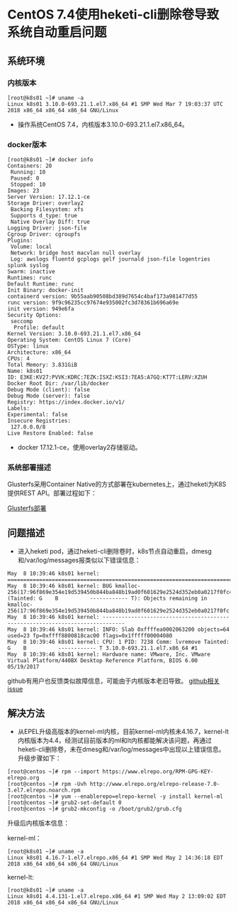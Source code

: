 # CentOS 7.4使用heketi-cli删除卷导致系统自动重启问题

## 系统环境

### 内核版本

```text
[root@k8s01 ~]# uname -a
Linux k8s01 3.10.0-693.21.1.el7.x86_64 #1 SMP Wed Mar 7 19:03:37 UTC 2018 x86_64 x86_64 x86_64 GNU/Linux
```

* 操作系统CentOS 7.4，内核版本3.10.0-693.21.1.el7.x86_64。

### docker版本

```text
[root@k8s01 ~]# docker info
Containers: 20
 Running: 10
 Paused: 0
 Stopped: 10
Images: 23
Server Version: 17.12.1-ce
Storage Driver: overlay2
 Backing Filesystem: xfs
 Supports d_type: true
 Native Overlay Diff: true
Logging Driver: json-file
Cgroup Driver: cgroupfs
Plugins:
 Volume: local
 Network: bridge host macvlan null overlay
 Log: awslogs fluentd gcplogs gelf journald json-file logentries splunk syslog
Swarm: inactive
Runtimes: runc
Default Runtime: runc
Init Binary: docker-init
containerd version: 9b55aab90508bd389d7654c4baf173a981477d55
runc version: 9f9c96235cc97674e935002fc3d78361b696a69e
init version: 949e6fa
Security Options:
 seccomp
  Profile: default
Kernel Version: 3.10.0-693.21.1.el7.x86_64
Operating System: CentOS Linux 7 (Core)
OSType: linux
Architecture: x86_64
CPUs: 4
Total Memory: 3.831GiB
Name: k8s01
ID: E3KE:KV27:PVVK:KDRC:7EZK:ISXZ:KSI3:7EA5:A7GQ:KT7T:LERV:XZUH
Docker Root Dir: /var/lib/docker
Debug Mode (client): false
Debug Mode (server): false
Registry: https://index.docker.io/v1/
Labels:
Experimental: false
Insecure Registries:
 127.0.0.0/8
Live Restore Enabled: false

```

* docker 17.12.1-ce，使用overlay2存储驱动。

### 系统部署描述

Glusterfs采用Container Native的方式部署在kubernetes上，通过heketi为K8S提供REST API。部署过程如下：

[Glusterfs部署](https://github.com/iiitux/Kubernetes-1.9.4-Binary-Installation/blob/master/13.%E9%83%A8%E7%BD%B2Glusterfs.md)

## 问题描述

* 进入heketi pod，通过heketi-cli删除卷时，k8s节点自动重启，dmesg和/var/log/messages报类似以下错误信息：

```text
May  8 10:39:46 k8s01 kernel: =============================================================================
May  8 10:39:46 k8s01 kernel: BUG kmalloc-256(17:96f869e354e19d539450b844ba848b19ad0f601629e2524d352eb0a0217f0fc4) (Tainted: G    B          ------------ T): Objects remaining in kmalloc-256(17:96f869e354e19d539450b844ba848b19ad0f601629e2524d352eb0a0217f0fc
May  8 10:39:46 k8s01 kernel: -----------------------------------------------------------------------------
May  8 10:39:46 k8s01 kernel: INFO: Slab 0xffffea0002063200 objects=64 used=23 fp=0xffff8800818cac00 flags=0x1fffff00004080
May  8 10:39:46 k8s01 kernel: CPU: 1 PID: 7238 Comm: lvremove Tainted: G    B          ------------ T 3.10.0-693.21.1.el7.x86_64 #1
May  8 10:39:46 k8s01 kernel: Hardware name: VMware, Inc. VMware Virtual Platform/440BX Desktop Reference Platform, BIOS 6.00 05/19/2017
```

github有用户也反馈类似故障信息，可能由于内核版本老旧导致。
[github相关issue](https://github.com/moby/moby/issues/29879)

## 解决方法

* 从EPEL升级高版本的kernel-ml内核，目前kernel-ml内核未4.16.7，kernel-lt内核版本为4.4，经测试目前版本的ml和lt内核都能解决该问题，再通过heketi-cli删除卷，未在dmesg和/var/log/messages中出现以上错误信息。升级步骤如下：
```
[root@centos ~]# rpm --import https://www.elrepo.org/RPM-GPG-KEY-elrepo.org
[root@centos ~]# rpm -Uvh http://www.elrepo.org/elrepo-release-7.0-3.el7.elrepo.noarch.rpm
[root@centos ~]# yum --enablerepo=elrepo-kernel -y install kernel-ml
[root@centos ~]# grub2-set-default 0
[root@centos ~]# grub2-mkconfig -o /boot/grub2/grub.cfg
```
升级后内核版本信息：

kernel-ml：

```text
[root@k8s01 ~]# uname -a
Linux k8s01 4.16.7-1.el7.elrepo.x86_64 #1 SMP Wed May 2 14:36:18 EDT 2018 x86_64 x86_64 x86_64 GNU/Linux
```

kernel-lt:

```text
[root@k8s01 ~]# uname -a
Linux k8s01 4.4.131-1.el7.elrepo.x86_64 #1 SMP Wed May 2 13:09:02 EDT 2018 x86_64 x86_64 x86_64 GNU/Linux
```
